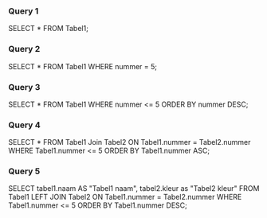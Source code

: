 ### Query 1 

SELECT * FROM Tabel1;

### Query 2
SELECT * FROM Tabel1
WHERE nummer = 5;

### Query 3
SELECT * FROM Tabel1
WHERE nummer <= 5
ORDER BY nummer DESC;

### Query 4
SELECT * FROM Tabel1
Join Tabel2 
ON Tabel1.nummer = Tabel2.nummer
WHERE Tabel1.nummer <= 5
ORDER BY Tabel1.nummer ASC;

### Query 5
SELECT tabel1.naam AS "Tabel1 naam",
tabel2.kleur as "Tabel2 kleur" FROM Tabel1
LEFT JOIN Tabel2 
ON Tabel1.nummer = Tabel2.nummer
WHERE Tabel1.nummer <= 5
ORDER BY Tabel1.nummer DESC;
